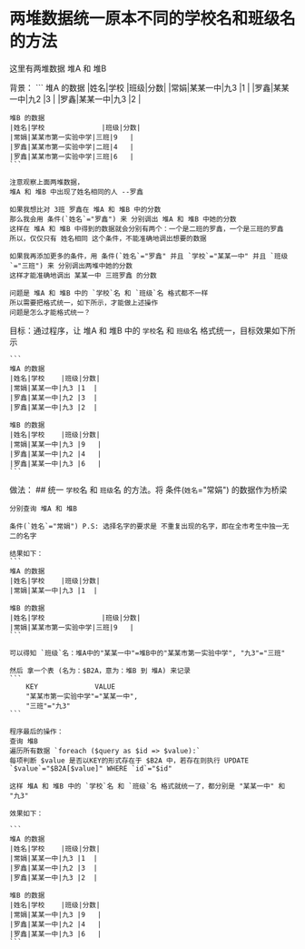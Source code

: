 # 两堆数据统一原本不同的学校名和班级名的方法

这里有两堆数据 堆A 和 堆B

背景：
	```
	堆A 的数据
	|姓名|学校    |班级|分数|
	|常娟|某某一中|九3 |1	|
	|罗鑫|某某一中|九2 |3   |
	|罗鑫|某某一中|九3 |2   |

	堆B 的数据
	|姓名|学校				|班级|分数|
	|常娟|某某市第一实验中学|三班|9   |
	|罗鑫|某某市第一实验中学|二班|4   |
	|罗鑫|某某市第一实验中学|三班|6   |
	```

	注意观察上面两堆数据，
	堆A 和 堆B 中出现了姓名相同的人 --罗鑫

	如果我想比对 3班 罗鑫在 堆A 和 堆B 中的分数
	那么我会用 条件(`姓名`="罗鑫") 来 分别调出 堆A 和 堆B 中她的分数
	这样在 堆A 和 堆B 中得到的数据就会分别有两个：一个是二班的罗鑫，一个是三班的罗鑫
	所以，仅仅只有 姓名相同 这个条件，不能准确地调出想要的数据

	如果我再添加更多的条件，用 条件(`姓名`="罗鑫" 并且 `学校`="某某一中" 并且 `班级`="三班") 来 分别调出两堆中她的分数
	这样才能准确地调出 某某一中 三班罗鑫 的分数

	问题是 堆A 和 堆B 中的 `学校`名 和 `班级`名 格式都不一样
	所以需要把格式统一，如下所示，才能做上述操作
	问题是怎么才能格式统一？


目标：通过程序，让 堆A 和 堆B 中的 `学校`名 和 `班级`名 格式统一，目标效果如下所示

	```
	堆A 的数据
	|姓名|学校    |班级|分数|
	|常娟|某某一中|九3 |1	|
	|罗鑫|某某一中|九2 |3	|
	|罗鑫|某某一中|九3 |2	|

	堆B 的数据
	|姓名|学校	  |班级|分数|
	|常娟|某某一中|九3 |9   | 
	|罗鑫|某某一中|九2 |4   |
	|罗鑫|某某一中|九3 |6   |
	```

做法：
	## 统一 `学校`名 和 `班级`名 的方法。将 条件(`姓名`="常娟") 的数据作为桥梁

	分别查询 堆A 和 堆B

	条件(`姓名`="常娟") P.S: 选择名字的要求是 不重复出现的名字，即在全市考生中独一无二的名字

	结果如下：
	```
	堆A 的数据
	|姓名|学校    |班级|分数|
	|常娟|某某一中|九3 |1	|

	堆B 的数据
	|姓名|学校				|班级|分数|
	|常娟|某某市第一实验中学|三班|9   |
	```

	可以得知 `班级`名：堆A中的"某某一中"=堆B中的"某某市第一实验中学", "九3"="三班"
	
	然后 拿一个表 (名为：$B2A，意为：堆B 到 堆A) 来记录
	```
		KEY              VALUE   
		"某某市第一实验中学"="某某一中",
		"三班"="九3"
	```

	程序最后的操作：
	查询 堆B
	遍历所有数据 `foreach ($query as $id => $value):`
	每项判断 $value 是否以KEY的形式存在于 $B2A 中，若存在则执行 UPDATE `$value`="$B2A[$value]" WHERE `id`="$id"

	这样 堆A 和 堆B 中的 `学校`名 和 `班级`名 格式就统一了，都分别是 "某某一中" 和 "九3"

	效果如下：

	```
	堆A 的数据
	|姓名|学校    |班级|分数|
	|常娟|某某一中|九3 |1	|
	|罗鑫|某某一中|九2 |3	|
	|罗鑫|某某一中|九3 |2	|

	堆B 的数据
	|姓名|学校	  |班级|分数|
	|常娟|某某一中|九3 |9   | 
	|罗鑫|某某一中|九2 |4   |
	|罗鑫|某某一中|九3 |6   |
	```
